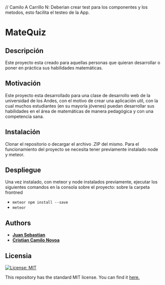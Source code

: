 // Camilo A Carrillo N: Deberian crear test para los componentes y los metodos, esto facilita el testeo de la App.

# MateQuiz
## Descripción
Este proyecto esta creado para aquellas personas que quieran desarrollar o poner en práctica sus habilidades matemáticas.

## Motivación
Este proyecto esta desarrollado para una clase de desarrollo web de la universidad de los Andes, con el motivo de crear una aplicación util, con la cual muchos estudiantes (en su mayoría jóvenes) puedan desarrollar sus habilidades en el área de matemáticas de manera pedagógica y con una competencia sana.

## Instalación
Clonar el repositorio o decargar el archivo .ZIP del mismo. Para el funcionamiento del proyecto se necesita tener previamente instalado node y meteor.

## Despliegue
Una vez instalado, con meteor y node instalados previamente, ejecutar los siguientes comandos en la consola sobre el proyecto:
sobre la carpeta frontned
* ```meteor npm install --save```
* ```meteor```


## Authors
* [__Juan Sebastian__](https://github.com/jsprieto10)
* [__Cristian Camilo Novoa__](https://github.com/ccnovoa11)


## Licensia
[![License: MIT](https://img.shields.io/badge/License-MIT-yellow.svg)](https://opensource.org/licenses/MIT)

This repository has the standard MIT license. You can find it [here.](https://github.com/jsprieto10/matequiz/blob/master/LICENSE)

